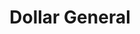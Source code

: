 ---
title: "Dollar General"
url: /springfield/dollar-general-south-yellow-springs-street/
shop: Kramladen
---